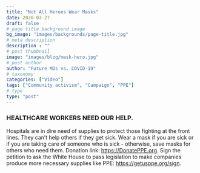 ```yaml
---
title: "Not All Heroes Wear Masks"
date: 2020-03-27
draft: false
# page title background image
bg_image: "images/backgrounds/page-title.jpg"
# meta description
description : ""
# post thumbnail
image: "images/blog/mask-hero.jpg"
# post author
author: "Future MDs vs. COVID-19"
# taxonomy
categories: ["Video"]
tags: ["Community activism", "Campaign", "PPE"]
# type
type: "post"
---
```


### HEALTHCARE WORKERS NEED OUR HELP.

Hospitals are in dire need of supplies to protect those fighting at the front lines. They can’t help others if they get sick. Wear a mask if you are sick or if you are taking care of someone who is sick - otherwise, save masks for others who need them. Donation link: https://DonatePPE.org. Sign the petition to ask the White House to pass legislation to make companies produce more necessary supplies like PPE: https://getusppe.org/sign.